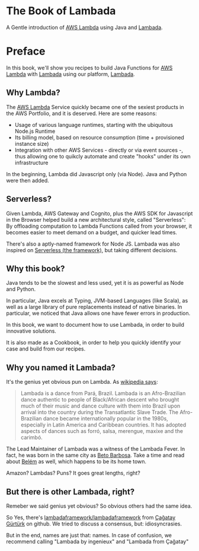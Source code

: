 # The Book of Lambada

A Gentle introduction of [AWS Lambda](https://aws.amazon.com/lambda/) using Java and [Lambada](https://github.com/ingenieux/lambada/).

# Preface

In this book, we'll show you recipes to build Java Functions for [AWS Lambda](https://aws.amazon.com/lambda/) with [Lambada](https://github.com/ingenieux/lambada/) using our platform, [Lambada](https://github.com/ingenieux/lambada/).

## Why Lambda?

The [AWS Lambda](https://aws.amazon.com/lambda/) Service quickly became one of the sexiest products in the AWS Portfolio, and it is deserved. Here are some reasons:

* Usage of various language runtimes, starting with the ubiquitous Node.js Runtime
* Its billing model, based on resource consumption (time + provisioned instance size)
* Integration with other AWS Services - directly or via event sources -, thus allowing one to quikcly automate and create "hooks" under its own infrastructure

In the beginning, Lambda did Javascript only (via Node). Java and Python were then added. 


## Serverless?

Given Lambda, AWS Gateway and Cognito, plus the AWS SDK for Javascript in the Browser helped build a new architectural style, called "Serverless": By offloading computation to Lambda Functions called from your browser, it becomes easier to meet demand on a budget, and quicker lead times.

There's also a aptly-named framework for Node JS. Lambada was also inspired on [Serverless  (the framework)](http://serverless.com/), but taking different decisions.


## Why this book?

Java tends to be the slowest and less used, yet it is as powerful as Node and Python. 

In particular, Java excels at Typing, JVM-based Languages (like Scala), as well as a large library of pure replacements instead of native binaries. In particular, we noticed that Java allows one have fewer errors in production.

In this book, we want to document how to use Lambada, in order to build innovative solutions.

It is also made as a Cookbook, in order to help you quickly identify your case and build from our recipes.

## Why you named it Lambada?

It's the genius yet obvious pun on Lambda. As [wikipedia says](https://en.wikipedia.org/wiki/Lambada):

> Lambada is a dance from Pará, Brazil. Lambada is an Afro-Brazilian dance authentic to people of Black/African descent who brought much of their music and dance culture with them into Brazil upon arrival into the country during the Transatlantic Slave Trade. The Afro-Brazilian dance became internationally popular in the 1980s, especially in Latin America and Caribbean countries. It has adopted aspects of dances such as forró, salsa, merengue, maxixe and the carimbó.

The Lead Maintainer of Lambada was a witness of the Lambada Fever. In fact, he was born in the same city as [Beto Barbosa](https://pt.wikipedia.org/wiki/Beto_Barbosa). Take a time and read about [Belém](https://en.wikipedia.org/wiki/Belém) as well, which happens to be its home town.

Amazon? Lambdas? Puns? It goes great lengths, right?

## But there is other Lambada, right?

Remeber we said genius yet obvious? So obvious others had the same idea.

So Yes, there's [lambadaframework/lambadaframework](https://github.com/lambadaframework/lambadaframework/) from [Çağatay Gürtürk](https://twitter.com/cagataygurturk) on github. We tried to discuss a consensus, but: idiosyncrasies.

But in the end, names are just that: names. In case of confusion, we recommend calling "Lambada by ingenieux" and "Lambada from Çağatay"
